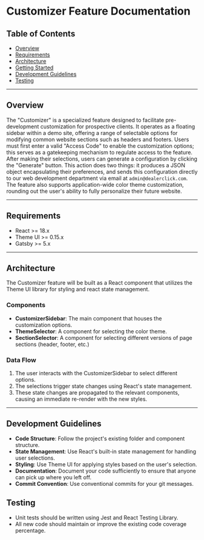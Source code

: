 # Customizer Feature Documentation

## Table of Contents

- [Overview](#overview)
- [Requirements](#requirements)
- [Architecture](#architecture)
- [Getting Started](#getting-started)
- [Development Guidelines](#development-guidelines)
- [Testing](#testing)

---

## Overview

The "Customizer" is a specialized feature designed to facilitate pre-development customization for prospective clients. It operates as a floating sidebar within a demo site, offering a range of selectable options for modifying common website sections such as headers and footers. Users must first enter a valid "Access Code" to enable the customization options; this serves as a gatekeeping mechanism to regulate access to the feature. After making their selections, users can generate a configuration by clicking the "Generate" button. This action does two things: it produces a JSON object encapsulating their preferences, and sends this configuration directly to our web development department via email at `admin@dealerclick.com`. The feature also supports application-wide color theme customization, rounding out the user's ability to fully personalize their future website.

---

## Requirements

- React >= 18.x
- Theme UI >= 0.15.x
- Gatsby >= 5.x

---

## Architecture

The Customizer feature will be built as a React component that utilizes the Theme UI library for styling and react state management.

### Components

- **CustomizerSidebar**: The main component that houses the customization options.
- **ThemeSelector**: A component for selecting the color theme.
- **SectionSelector**: A component for selecting different versions of page sections (header, footer, etc.)

### Data Flow

1. The user interacts with the CustomizerSidebar to select different options.
2. The selections trigger state changes using React's state management.
3. These state changes are propagated to the relevant components, causing an immediate re-render with the new styles.

---

## Development Guidelines

- **Code Structure**: Follow the project's existing folder and component structure.
- **State Management**: Use React's built-in state management for handling user selections.
- **Styling**: Use Theme UI for applying styles based on the user's selection.
- **Documentation**: Document your code sufficiently to ensure that anyone can pick up where you left off.
- **Commit Convention**: Use conventional commits for your git messages.

## Testing

- Unit tests should be written using Jest and React Testing Library.
- All new code should maintain or improve the existing code coverage percentage.
